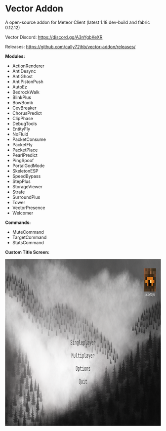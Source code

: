# Vector Addon
A open-source addon for Meteor Client (latest 1.18 dev-build and fabric 0.12.12)

Vector Discord:
https://discord.gg/A3nYgbKeXR

Releases:
https://github.com/cally72jhb/vector-addon/releases/

**Modules:**
- ActionRenderer
- AntiDesync
- AntiGhost
- AntiPistonPush
- AutoEz
- BedrockWalk
- BlinkPlus
- BowBomb
- CevBreaker
- ChorusPredict
- ClipPhase
- DebugTools
- EntityFly
- NoFluid
- PacketConsume
- PacketFly
- PacketPlace
- PearlPredict
- PingSpoof
- PortalGodMode
- SkeletonESP
- SpeedBypass
- StepPlus
- StorageViewer
- Strafe
- SurroundPlus
- Tower
- VectorPresence
- Welcomer

**Commands:**
- MuteCommand
- TargetCommand
- StatsCommand

**Custom Title Screen:**

<img src="https://raw.githubusercontent.com/cally72jhb/cally72jhb/main/assets/background.png" width="960px" height="540px">
